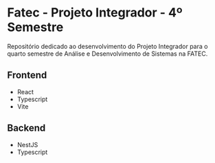 # Fatec - Projeto Integrador - 4º Semestre

Repositório dedicado ao desenvolvimento do Projeto Integrador para o quarto semestre de Análise e Desenvolvimento de Sistemas na FATEC.

## Frontend

- React
- Typescript
- Vite

## Backend

- NestJS
- Typescript
